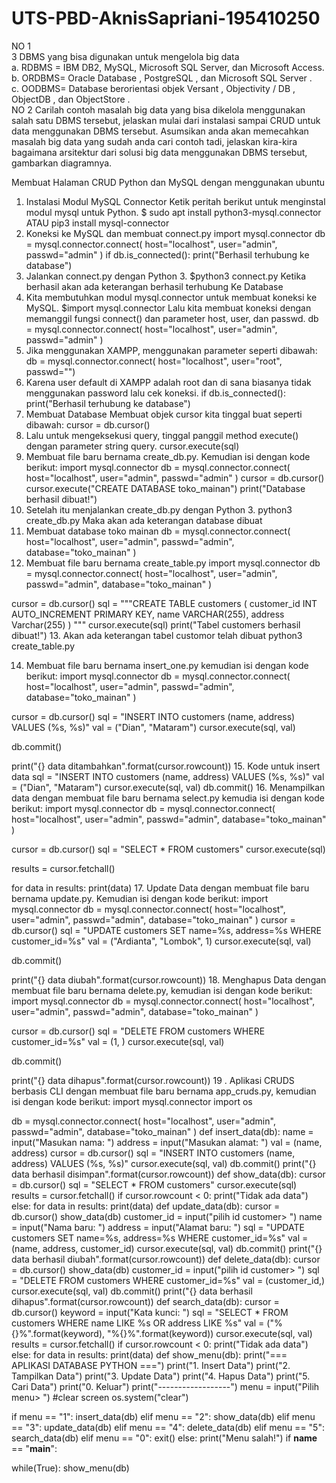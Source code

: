 # UTS-PBD-AknisSapriani-195410250
NO 1<br>
3 DBMS yang bisa digunakan untuk mengelola big data<br>
 a. RDBMS = IBM DB2, MySQL, Microsoft SQL Server, dan Microsoft Access.<br>
 b. ORDBMS= Oracle Database , PostgreSQL , dan Microsoft SQL Server .<br>
 c. OODBMS= Database berorientasi objek Versant , Objectivity / DB , ObjectDB , dan ObjectStore .<br>
NO 2 
Carilah contoh masalah big data yang bisa dikelola menggunakan salah satu DBMS tersebut, jelaskan mulai dari instalasi sampai CRUD 
untuk data menggunakan DBMS tersebut. Asumsikan anda akan memecahkan masalah big data yang sudah anda cari contoh tadi, 
jelaskan kira-kira bagaimana arsitektur dari solusi big data menggunakan DBMS tersebut, gambarkan diagramnya.

Membuat Halaman CRUD Python dan MySQL dengan menggunakan ubuntu
1. Instalasi Modul MySQL Connector
   Ketik peritah berikut untuk menginstal modul mysql untuk Python.
   $ sudo apt install python3-mysql.connector ATAU pip3 install mysql-connector
2. Koneksi ke MySQL dan membuat connect.py
import mysql.connector
db = mysql.connector.connect(
  host="localhost",
  user="admin",
  passwd="admin"
)
if db.is_connected():
  print("Berhasil terhubung ke database")
3. Jalankan connect.py dengan Python 3.
   $python3 connect.py
   Ketika berhasil akan ada keterangan berhasil terhubung Ke Database
4. Kita membutuhkan modul mysql.connector untuk membuat koneksi ke MySQL.
   $import mysql.connector
    Lalu kita membuat koneksi dengan memanggil fungsi connect() dan parameter host, user, dan passwd.
db = mysql.connector.connect(
  host="localhost",
  user="admin",
  passwd="admin"
)
5. Jika menggunakan XAMPP, menggunakan parameter seperti dibawah:
db = mysql.connector.connect(
  host="localhost",
  user="root",
  passwd="")
6. Karena user default di XAMPP adalah root dan di sana biasanya tidak menggunakan password lalu cek koneksi.
if db.is_connected():
  print("Berhasil terhubung ke database")
7. Membuat Database
Membuat objek cursor kita tinggal buat seperti dibawah:
cursor = db.cursor()
8. Lalu untuk mengeksekusi query, tinggal panggil method execute() dengan parameter string query.
cursor.execute(sql)
9. Membuat file baru bernama create_db.py. Kemudian isi dengan kode berikut:
import mysql.connector
db = mysql.connector.connect(
  host="localhost",
  user="admin",
  passwd="admin"
)
cursor = db.cursor()
cursor.execute("CREATE DATABASE toko_mainan")
print("Database berhasil dibuat!")
10. Setelah itu menjalankan create_db.py dengan Python 3.
python3 create_db.py
Maka akan ada keterangan database dibuat
11. Membuat database toko mainan
db = mysql.connector.connect(
  host="localhost",
  user="admin",
  passwd="admin",
  database="toko_mainan"
)
12. Membuat file baru bernama create_table.py
import mysql.connector
db = mysql.connector.connect(
  host="localhost",
  user="admin",
  passwd="admin",
  database="toko_mainan"
)

cursor = db.cursor()
sql = """CREATE TABLE customers (
  customer_id INT AUTO_INCREMENT PRIMARY KEY,
  name VARCHAR(255),
  address Varchar(255)
)
"""
cursor.execute(sql)
print("Tabel customers berhasil dibuat!")
13. Akan ada keterangan tabel customor telah dibuat
python3 create_table.py

14. Membuat file baru bernama insert_one.py kemudian isi dengan kode berikut:
import mysql.connector
db = mysql.connector.connect(
  host="localhost",
  user="admin",
  passwd="admin",
  database="toko_mainan"
)

cursor = db.cursor()
sql = "INSERT INTO customers (name, address) VALUES (%s, %s)"
val = ("Dian", "Mataram")
cursor.execute(sql, val)

db.commit()

print("{} data ditambahkan".format(cursor.rowcount))
15. Kode untuk insert data 
sql = "INSERT INTO customers (name, address) VALUES (%s, %s)"
val = ("Dian", "Mataram")
cursor.execute(sql, val)
db.commit()
16. Menampilkan data dengan membuat file baru bernama select.py kemudia isi dengan kode berikut:
import mysql.connector
db = mysql.connector.connect(
  host="localhost",
  user="admin",
  passwd="admin",
  database="toko_mainan"
)

cursor = db.cursor()
sql = "SELECT * FROM customers"
cursor.execute(sql)

results = cursor.fetchall()

for data in results:
  print(data)
17. Update Data dengan membuat file baru bernama update.py. Kemudian isi dengan kode berikut:
import mysql.connector
db = mysql.connector.connect(
  host="localhost",
  user="admin",
  passwd="admin",
  database="toko_mainan"
)
cursor = db.cursor()
sql = "UPDATE customers SET name=%s, address=%s WHERE customer_id=%s"
val = ("Ardianta", "Lombok", 1)
cursor.execute(sql, val)

db.commit()

print("{} data diubah".format(cursor.rowcount))
18. Menghapus Data dengan membuat file baru bernama delete.py, kemudian isi dengan kode berikut:
import mysql.connector
db = mysql.connector.connect(
  host="localhost",
  user="admin",
  passwd="admin",
  database="toko_mainan"
)

cursor = db.cursor()
sql = "DELETE FROM customers WHERE customer_id=%s"
val = (1, )
cursor.execute(sql, val)

db.commit()

print("{} data dihapus".format(cursor.rowcount))
19 . Aplikasi CRUDS berbasis CLI dengan membuat file baru bernama app_cruds.py, kemudian isi dengan kode berikut:
import mysql.connector
import os

db = mysql.connector.connect(
  host="localhost",
  user="admin",
  passwd="admin",
  database="toko_mainan"
)
def insert_data(db):
  name = input("Masukan nama: ")
  address = input("Masukan alamat: ")
  val = (name, address)
  cursor = db.cursor()
  sql = "INSERT INTO customers (name, address) VALUES (%s, %s)"
  cursor.execute(sql, val)
  db.commit()
  print("{} data berhasil disimpan".format(cursor.rowcount))
def show_data(db):
  cursor = db.cursor()
  sql = "SELECT * FROM customers"
  cursor.execute(sql)
  results = cursor.fetchall()
  if cursor.rowcount < 0:
    print("Tidak ada data")
  else:
    for data in results:
      print(data)
def update_data(db):
  cursor = db.cursor()
  show_data(db)
  customer_id = input("pilih id customer> ")
  name = input("Nama baru: ")
  address = input("Alamat baru: ")
  sql = "UPDATE customers SET name=%s, address=%s WHERE customer_id=%s"
  val = (name, address, customer_id)
  cursor.execute(sql, val)
  db.commit()
  print("{} data berhasil diubah".format(cursor.rowcount))
def delete_data(db):
  cursor = db.cursor()
  show_data(db)
  customer_id = input("pilih id customer> ")
  sql = "DELETE FROM customers WHERE customer_id=%s"
  val = (customer_id,)
  cursor.execute(sql, val)
  db.commit()
  print("{} data berhasil dihapus".format(cursor.rowcount))
def search_data(db):
  cursor = db.cursor()
  keyword = input("Kata kunci: ")
  sql = "SELECT * FROM customers WHERE name LIKE %s OR address LIKE %s"
  val = ("%{}%".format(keyword), "%{}%".format(keyword))
  cursor.execute(sql, val)
  results = cursor.fetchall()
  if cursor.rowcount < 0:
    print("Tidak ada data")
  else:
    for data in results:
      print(data)
def show_menu(db):
  print("=== APLIKASI DATABASE PYTHON ===")
  print("1. Insert Data")
  print("2. Tampilkan Data")
  print("3. Update Data")
  print("4. Hapus Data")
  print("5. Cari Data")
  print("0. Keluar")
  print("------------------")
  menu = input("Pilih menu> ")
  #clear screen
  os.system("clear")

  if menu == "1":
    insert_data(db)
  elif menu == "2":
    show_data(db)
  elif menu == "3":
    update_data(db)
  elif menu == "4":
    delete_data(db)
  elif menu == "5":
    search_data(db)
  elif menu == "0":
    exit()
  else:
    print("Menu salah!")
if __name__ == "__main__":

  while(True):
    show_menu(db)
